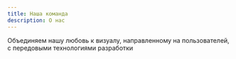 ```yaml
---
title: Наша команда
description: О нас
---
```


Объединяем нашу любовь к визуалу, направленному на пользователей, с передовыми технологиями разработки

